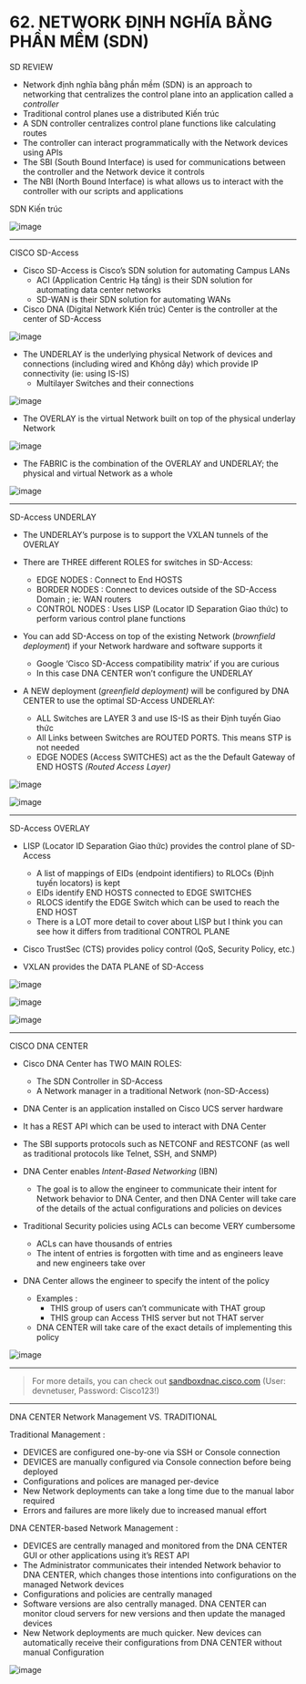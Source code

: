 # 62. NETWORK ĐỊNH NGHĨA BẰNG PHẦN MỀM (SDN)

SD REVIEW

- Network định nghĩa bằng phần mềm (SDN) is an approach to networking that centralizes the control plane into an application called a *controller*
- Traditional control planes use a distributed Kiến trúc
- A SDN controller centralizes control plane functions like calculating routes
- The controller can interact programmatically with the Network devices using APIs
- The SBI (South Bound Interface) is used for communications between the controller and the Network device it controls
- The NBI (North Bound Interface) is what allows us to interact with the controller with our scripts and applications

SDN Kiến trúc

![image](https://github.com/psaumur/CCNA/assets/106411237/9d7e1a89-3537-48cc-a410-cef352b6a2cb)

---

CISCO SD-Access

- Cisco SD-Access is Cisco’s SDN solution for automating Campus LANs
    - ACI (Application Centric Hạ tầng) is their SDN solution for automating data center networks
    - SD-WAN is their SDN solution for automating WANs
- Cisco DNA (Digital Network Kiến trúc) Center is the controller at the center of SD-Access

![image](https://github.com/psaumur/CCNA/assets/106411237/4c1662ee-490c-4eee-8970-550ca60feabb)

- The UNDERLAY is the underlying physical Network of devices and connections (including wired and Không dây) which provide IP connectivity (ie: using IS-IS)
    - Multilayer Switches and their connections

![image](https://github.com/psaumur/CCNA/assets/106411237/41bb11dd-31c9-493e-9fec-af847f0732dc)

- The OVERLAY is the virtual Network built on top of the physical underlay Network

![image](https://github.com/psaumur/CCNA/assets/106411237/99f48b9e-ed68-4c11-b456-d0f6ccf13fed)

- The FABRIC is the combination of the OVERLAY and UNDERLAY; the physical and virtual Network as a whole

![image](https://github.com/psaumur/CCNA/assets/106411237/35cf981c-337d-4117-9124-9f210e85bff3)

---

SD-Access UNDERLAY

- The UNDERLAY’s purpose is to support the VXLAN tunnels of the OVERLAY
- There are THREE different ROLES for switches in SD-Access:
    - EDGE NODES : Connect to End HOSTS
    - BORDER NODES : Connect to devices outside of the SD-Access Domain ; ie: WAN routers
    - CONTROL NODES : Uses LISP (Locator ID Separation Giao thức) to perform various control plane functions
    
- You can add SD-Access on top of the existing Network (*brownfield deployment*) if your Network hardware and software supports it
    - Google ‘Cisco SD-Access compatibility matrix’ if you are curious
    - In this case DNA CENTER won’t configure the UNDERLAY

- A NEW deployment (*greenfield deployment)* will be configured by DNA CENTER to use the optimal SD-Access UNDERLAY:
    - ALL Switches are LAYER 3 and use IS-IS as their Định tuyến Giao thức
    - All Links between Switches are ROUTED PORTS. This means STP is not needed
    - EDGE NODES (Access SWITCHES) act as the the Default Gateway of END HOSTS *(Routed Access Layer)*

![image](https://github.com/psaumur/CCNA/assets/106411237/0315f1e5-d9c6-47ce-acf2-1de6f14ac89c)

![image](https://github.com/psaumur/CCNA/assets/106411237/84d48992-30f9-45cf-856a-089ce00d0641)

---

SD-Access OVERLAY

- LISP (Locator ID Separation Giao thức) provides the control plane of SD-Access
    - A list of mappings of EIDs (endpoint identifiers) to RLOCs (Định tuyến locators) is kept
    - EIDs identify END HOSTS connected to EDGE SWITCHES
    - RLOCS identify the EDGE Switch which can be used to reach the END HOST
    - There is a LOT more detail to cover about LISP but I think you can see how it differs from traditional CONTROL PLANE
    
- Cisco TrustSec (CTS) provides policy control (QoS, Security Policy, etc.)

- VXLAN provides the DATA PLANE of SD-Access

![image](https://github.com/psaumur/CCNA/assets/106411237/8fd0bb65-31df-4db5-a79c-044c68c37b01)

![image](https://github.com/psaumur/CCNA/assets/106411237/b4c017b1-cc59-4305-9924-f25a5445a36b)

![image](https://github.com/psaumur/CCNA/assets/106411237/5adcaf16-4caf-4de2-9b8f-3e777c841bc6)

---

CISCO DNA CENTER

- Cisco DNA Center has TWO MAIN ROLES:
    - The SDN Controller in SD-Access
    - A Network manager in a traditional Network (non-SD-Access)
- DNA Center is an application installed on Cisco UCS server hardware
- It has a REST API which can be used to interact with DNA Center
- The SBI supports protocols such as NETCONF and RESTCONF (as well as traditional protocols like Telnet, SSH, and SNMP)
- DNA Center enables *Intent-Based Networking* (IBN)
    - The goal is to allow the engineer to communicate their intent for Network behavior to DNA Center, and then DNA Center will take care of the details of the actual configurations and policies on devices

- Traditional Security policies using ACLs can become VERY cumbersome
    - ACLs can have thousands of entries
    - The intent of entries is forgotten with time and as engineers leave and new engineers take over

- DNA Center allows the engineer to specify the intent of the policy
    - Examples :
        - THIS group of users can’t communicate with THAT group
        - THIS group can Access THIS server but not THAT server
    - DNA CENTER will take care of the exact details of implementing this policy

![image](https://github.com/psaumur/CCNA/assets/106411237/30773f46-3564-4d66-a175-20962d1569dd)

---

>For more details, you can check out [sandboxdnac.cisco.com](HTTP://sandboxdnac.cisco.com) (User: devnetuser, Password: Cisco123!)

---

DNA CENTER Network Management VS. TRADITIONAL

Traditional Management :

- DEVICES are configured one-by-one via SSH or Console connection
- DEVICES are manually configured via Console connection before being deployed
- Configurations and polices are managed per-device
- New Network deployments can take a long time due to the manual labor required
- Errors and failures are more likely due to increased manual effort

DNA CENTER-based Network Management :

- DEVICES are centrally managed and monitored from the DNA CENTER GUI or other applications using it’s REST API
- The Administrator communicates their intended Network behavior to DNA CENTER, which changes those intentions into configurations on the managed Network devices
- Configurations and policies are centrally managed
- Software versions are also centrally managed. DNA CENTER can monitor cloud servers for new versions and then update the managed devices
- New Network deployments are much quicker. New devices can automatically receive their configurations from DNA CENTER without manual Configuration

![image](https://github.com/psaumur/CCNA/assets/106411237/cb9e0184-6b45-4dcc-85ae-cef3245c1629)
